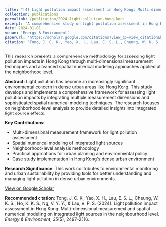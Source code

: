 ```yaml
---
title: "[4] Light pollution impact assessment in Hong Kong: Multi-dimensional measurement and spatial numerical modelling on integrated light sources in the neighbourhood level"
collection: publications
permalink: /publication/2024-light-pollution-hong-kong
excerpt: 'A comprehensive study on light pollution assessment in Hong Kong using multi-dimensional measurement and spatial numerical modeling at the neighborhood level.'
date: 2024-01-01
venue: 'Energy & Environment'
paperurl: 'https://scholar.google.com/citations?view_op=view_citation&hl=en&user=YguEIS4AAAAJ&citation_for_view=YguEIS4AAAAJ:d1gkVwhDpl0C'
citation: 'Tong, J. C. K., Yao, X. H., Lau, E. S. L., Cheung, W. K. S., Ho, K. K. S., Ng, V. Y. Y., & Lau, A. P. S. (2024). Light pollution impact assessment in Hong Kong: Multi-dimensional measurement and spatial numerical modelling on integrated light sources in the neighbourhood level. <i>Energy & Environment</i>, <i>35</i>(5), 2497-2516.'
---
```


This research presents a comprehensive methodology for assessing light pollution impacts in Hong Kong through multi-dimensional measurement techniques and advanced spatial numerical modeling approaches applied at the neighborhood level.

**Abstract**: Light pollution has become an increasingly significant environmental concern in dense urban areas like Hong Kong. This study develops and implements a comprehensive framework for assessing light pollution impacts by integrating multiple measurement dimensions and sophisticated spatial numerical modeling techniques. The research focuses on neighborhood-level analysis to provide detailed insights into integrated light source effects.

**Key Contributions**:
- Multi-dimensional measurement framework for light pollution assessment
- Spatial numerical modeling of integrated light sources
- Neighborhood-level analysis methodology
- Practical applications for urban planning and environmental policy
- Case study implementation in Hong Kong's dense urban environment

**Research Significance**: This work contributes to environmental monitoring and urban sustainability by providing tools for better understanding and managing light pollution in dense urban environments.

[View on Google Scholar](https://scholar.google.com/citations?view_op=view_citation&hl=en&user=YguEIS4AAAAJ&citation_for_view=YguEIS4AAAAJ:d1gkVwhDpl0C)

**Recommended citation**: Tong, J. C. K., Yao, X. H., Lau, E. S. L., Cheung, W. K. S., Ho, K. K. S., Ng, V. Y. Y., & Lau, A. P. S. (2024). Light pollution impact assessment in Hong Kong: Multi-dimensional measurement and spatial numerical modelling on integrated light sources in the neighbourhood level. *Energy & Environment*, *35*(5), 2497-2516.
